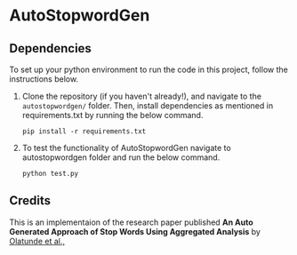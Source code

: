 # AutoStopwordGen

## Dependencies

To set up your python environment to run the code in this project, follow the instructions below.
	
1. Clone the repository (if you haven't already!), and navigate to the `autostopwordgen/` folder.
Then, install dependencies as mentioned in requirements.txt by running the below command.
    ```
    pip install -r requirements.txt
    ```
    
4. To test the functionality of AutoStopwordGen navigate to autostopwordgen folder and run the below command.
    ```
    python test.py
    ```
## Credits

This is an implementaion of the research paper published **An Auto Generated Approach of Stop Words Using Aggregated Analysis** by [Olatunde et al.,](https://www.researchgate.net/publication/318969652_AN_AUTO-GENERATED_APPROACH_OF_STOP_WORDS_USING_AGGREGATED_ANALYSIS)
